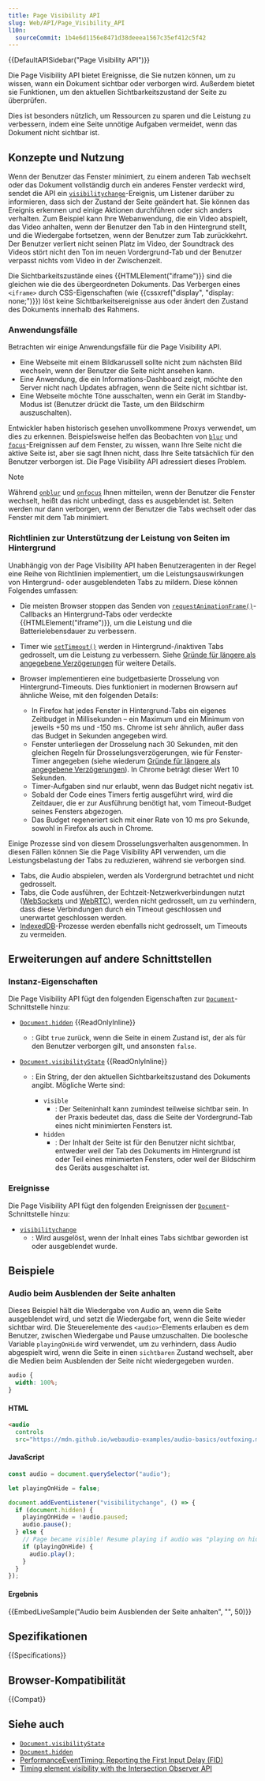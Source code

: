 ```yaml
---
title: Page Visibility API
slug: Web/API/Page_Visibility_API
l10n:
  sourceCommit: 1b4e6d1156e8471d38deeea1567c35ef412c5f42
---
```


{{DefaultAPISidebar("Page Visibility API")}}

Die Page Visibility API bietet Ereignisse, die Sie nutzen können, um zu wissen, wann ein Dokument sichtbar oder verborgen wird. Außerdem bietet sie Funktionen, um den aktuellen Sichtbarkeitszustand der Seite zu überprüfen.

Dies ist besonders nützlich, um Ressourcen zu sparen und die Leistung zu verbessern, indem eine Seite unnötige Aufgaben vermeidet, wenn das Dokument nicht sichtbar ist.

## Konzepte und Nutzung

Wenn der Benutzer das Fenster minimiert, zu einem anderen Tab wechselt oder das Dokument vollständig durch ein anderes Fenster verdeckt wird, sendet die API ein [`visibilitychange`](/de/docs/Web/API/Document/visibilitychange_event)-Ereignis, um Listener darüber zu informieren, dass sich der Zustand der Seite geändert hat. Sie können das Ereignis erkennen und einige Aktionen durchführen oder sich anders verhalten. Zum Beispiel kann Ihre Webanwendung, die ein Video abspielt, das Video anhalten, wenn der Benutzer den Tab in den Hintergrund stellt, und die Wiedergabe fortsetzen, wenn der Benutzer zum Tab zurückkehrt. Der Benutzer verliert nicht seinen Platz im Video, der Soundtrack des Videos stört nicht den Ton im neuen Vordergrund-Tab und der Benutzer verpasst nichts vom Video in der Zwischenzeit.

Die Sichtbarkeitszustände eines {{HTMLElement("iframe")}} sind die gleichen wie die des übergeordneten Dokuments. Das Verbergen eines `<iframe>` durch CSS-Eigenschaften (wie {{cssxref("display", "display: none;")}}) löst keine Sichtbarkeitsereignisse aus oder ändert den Zustand des Dokuments innerhalb des Rahmens.

### Anwendungsfälle

Betrachten wir einige Anwendungsfälle für die Page Visibility API.

- Eine Webseite mit einem Bildkarussell sollte nicht zum nächsten Bild wechseln, wenn der Benutzer die Seite nicht ansehen kann.
- Eine Anwendung, die ein Informations-Dashboard zeigt, möchte den Server nicht nach Updates abfragen, wenn die Seite nicht sichtbar ist.
- Eine Webseite möchte Töne ausschalten, wenn ein Gerät im Standby-Modus ist (Benutzer drückt die Taste, um den Bildschirm auszuschalten).

Entwickler haben historisch gesehen unvollkommene Proxys verwendet, um dies zu erkennen. Beispielsweise helfen das Beobachten von [`blur`](/de/docs/Web/API/Window/blur_event) und [`focus`](/de/docs/Web/API/Window/focus_event)-Ereignissen auf dem Fenster, zu wissen, wann Ihre Seite nicht die aktive Seite ist, aber sie sagt Ihnen nicht, dass Ihre Seite tatsächlich für den Benutzer verborgen ist. Die Page Visibility API adressiert dieses Problem.

> [!NOTE]
> Während [`onblur`](/de/docs/Web/API/Window/blur_event) und [`onfocus`](/de/docs/Web/API/Window/focus_event) Ihnen mitteilen, wenn der Benutzer die Fenster wechselt, heißt das nicht unbedingt, dass es ausgeblendet ist. Seiten werden nur dann verborgen, wenn der Benutzer die Tabs wechselt oder das Fenster mit dem Tab minimiert.

### Richtlinien zur Unterstützung der Leistung von Seiten im Hintergrund

Unabhängig von der Page Visibility API haben Benutzeragenten in der Regel eine Reihe von Richtlinien implementiert, um die Leistungsauswirkungen von Hintergrund- oder ausgeblendeten Tabs zu mildern. Diese können Folgendes umfassen:

- Die meisten Browser stoppen das Senden von [`requestAnimationFrame()`](/de/docs/Web/API/Window/requestAnimationFrame)-Callbacks an Hintergrund-Tabs oder verdeckte {{HTMLElement("iframe")}}, um die Leistung und die Batterielebensdauer zu verbessern.
- Timer wie [`setTimeout()`](/de/docs/Web/API/Window/setTimeout) werden in Hintergrund-/inaktiven Tabs gedrosselt, um die Leistung zu verbessern. Siehe [Gründe für längere als angegebene Verzögerungen](/de/docs/Web/API/Window/setTimeout#reasons_for_delays_longer_than_specified) für weitere Details.
- Browser implementieren eine budgetbasierte Drosselung von Hintergrund-Timeouts. Dies funktioniert in modernen Browsern auf ähnliche Weise, mit den folgenden Details:

  - In Firefox hat jedes Fenster in Hintergrund-Tabs ein eigenes Zeitbudget in Millisekunden – ein Maximum und ein Minimum von jeweils +50 ms und -150 ms. Chrome ist sehr ähnlich, außer dass das Budget in Sekunden angegeben wird.
  - Fenster unterliegen der Drosselung nach 30 Sekunden, mit den gleichen Regeln für Drosselungsverzögerungen, wie für Fenster-Timer angegeben (siehe wiederum [Gründe für längere als angegebene Verzögerungen](/de/docs/Web/API/Window/setTimeout#reasons_for_delays_longer_than_specified)). In Chrome beträgt dieser Wert 10 Sekunden.
  - Timer-Aufgaben sind nur erlaubt, wenn das Budget nicht negativ ist.
  - Sobald der Code eines Timers fertig ausgeführt wird, wird die Zeitdauer, die er zur Ausführung benötigt hat, vom Timeout-Budget seines Fensters abgezogen.
  - Das Budget regeneriert sich mit einer Rate von 10 ms pro Sekunde, sowohl in Firefox als auch in Chrome.

Einige Prozesse sind von diesem Drosselungsverhalten ausgenommen. In diesen Fällen können Sie die Page Visibility API verwenden, um die Leistungsbelastung der Tabs zu reduzieren, während sie verborgen sind.

- Tabs, die Audio abspielen, werden als Vordergrund betrachtet und nicht gedrosselt.
- Tabs, die Code ausführen, der Echtzeit-Netzwerkverbindungen nutzt ([WebSockets](/de/docs/Web/API/WebSockets_API) und [WebRTC](/de/docs/Web/API/WebRTC_API)), werden nicht gedrosselt, um zu verhindern, dass diese Verbindungen durch ein Timeout geschlossen und unerwartet geschlossen werden.
- [IndexedDB](/de/docs/Web/API/IndexedDB_API)-Prozesse werden ebenfalls nicht gedrosselt, um Timeouts zu vermeiden.

## Erweiterungen auf andere Schnittstellen

### Instanz-Eigenschaften

Die Page Visibility API fügt den folgenden Eigenschaften zur [`Document`](/de/docs/Web/API/Document)-Schnittstelle hinzu:

- [`Document.hidden`](/de/docs/Web/API/Document/hidden) {{ReadOnlyInline}}
  - : Gibt `true` zurück, wenn die Seite in einem Zustand ist, der als für den Benutzer verborgen gilt, und ansonsten `false`.
- [`Document.visibilityState`](/de/docs/Web/API/Document/visibilityState) {{ReadOnlyInline}}

  - : Ein String, der den aktuellen Sichtbarkeitszustand des Dokuments angibt. Mögliche Werte sind:

    - `visible`
      - : Der Seiteninhalt kann zumindest teilweise sichtbar sein. In der Praxis bedeutet das, dass die Seite der Vordergrund-Tab eines nicht minimierten Fensters ist.
    - `hidden`
      - : Der Inhalt der Seite ist für den Benutzer nicht sichtbar, entweder weil der Tab des Dokuments im Hintergrund ist oder Teil eines minimierten Fensters, oder weil der Bildschirm des Geräts ausgeschaltet ist.

### Ereignisse

Die Page Visibility API fügt den folgenden Ereignissen der [`Document`](/de/docs/Web/API/Document)-Schnittstelle hinzu:

- [`visibilitychange`](/de/docs/Web/API/Document/visibilitychange_event)
  - : Wird ausgelöst, wenn der Inhalt eines Tabs sichtbar geworden ist oder ausgeblendet wurde.

## Beispiele

### Audio beim Ausblenden der Seite anhalten

Dieses Beispiel hält die Wiedergabe von Audio an, wenn die Seite ausgeblendet wird, und setzt die Wiedergabe fort, wenn die Seite wieder sichtbar wird.
Die Steuerelemente des `<audio>`-Elements erlauben es dem Benutzer, zwischen Wiedergabe und Pause umzuschalten.
Die boolesche Variable `playingOnHide` wird verwendet, um zu verhindern, dass Audio abgespielt wird, wenn die Seite in einen `sichtbaren` Zustand wechselt, aber die Medien beim Ausblenden der Seite nicht wiedergegeben wurden.

```css hidden
audio {
  width: 100%;
}
```

#### HTML

```html
<audio
  controls
  src="https://mdn.github.io/webaudio-examples/audio-basics/outfoxing.mp3"></audio>
```

#### JavaScript

```js
const audio = document.querySelector("audio");

let playingOnHide = false;

document.addEventListener("visibilitychange", () => {
  if (document.hidden) {
    playingOnHide = !audio.paused;
    audio.pause();
  } else {
    // Page became visible! Resume playing if audio was "playing on hide"
    if (playingOnHide) {
      audio.play();
    }
  }
});
```

#### Ergebnis

{{EmbedLiveSample("Audio beim Ausblenden der Seite anhalten", "", 50)}}

## Spezifikationen

{{Specifications}}

## Browser-Kompatibilität

{{Compat}}

## Siehe auch

- [`Document.visibilityState`](/de/docs/Web/API/Document/visibilityState)
- [`Document.hidden`](/de/docs/Web/API/Document/hidden)
- [PerformanceEventTiming: Reporting the First Input Delay (FID)](/de/docs/Web/API/PerformanceEventTiming#reporting_the_first_input_delay_fid)
- [Timing element visibility with the Intersection Observer API](/de/docs/Web/API/Intersection_Observer_API/Timing_element_visibility)
